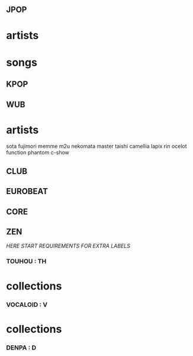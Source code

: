 <!-- jpoppy, anime style &stuff. novelty-type music -->
## JPOP
# artists

# songs
  


<!-- speaks for itself -->
## KPOP



<!-- wubby, glitchy -->
## WUB
# artists
sota fujimori
memme
m2u
nekomata master
taishi
camellia
lapix
rin
ocelot
function phantom
c-show

<!-- stuff like house or trance, that has like a constant beat or sth -->
## CLUB


<!-- eurobeat -->
## EUROBEAT


<!-- really constant high energy, stuff like hardcore and pumpcore and stuff -->
## CORE


<!-- quiet singing or music etc -->
## ZEN


*HERE START REQUIREMENTS FOR EXTRA LABELS*
<!-- in any way related to touhou franchises -->
### TOUHOU : TH
# collections


<!-- has voice of a vocaloid in it -->
### VOCALOID : V
# collections


<!-- has nanahira-or-so-like cute highpitched voice in it -->
### DENPA : D